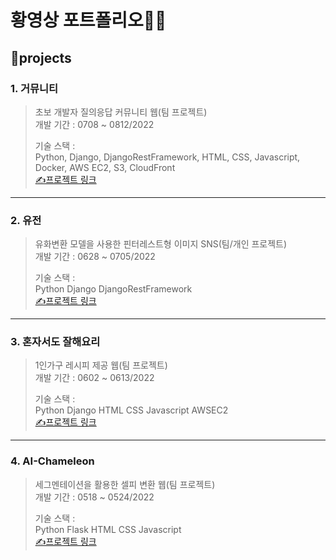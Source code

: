 # 황영상 포트폴리오👨‍💻

## 🚩projects

### 1. 거뮤니티
> 초보 개발자 질의응답 커뮤니티 웹(팀 프로젝트)  
> 개발 기간 : 0708 ~ 0812/2022  
>  
> 기술 스택 :  
> Python, Django, DjangoRestFramework, HTML, CSS, Javascript, Docker, AWS EC2, S3, CloudFront  
> [✍프로젝트 링크](https://github.com/migdracios/gomunity_be)
---
### 2. 유전
> 유화변환 모델을 사용한 핀터레스트형 이미지 SNS(팀/개인 프로젝트)  
> 개발 기간 : 0628 ~ 0705/2022  
>  
> 기술 스택 :  
> Python Django DjangoRestFramework   
> [✍프로젝트 링크](https://github.com/migdracios/yujeon_be)
---
### 3. 혼자서도 잘해요리
> 1인가구 레시피 제공 웹(팀 프로젝트)  
> 개발 기간 : 0602 ~ 0613/2022  
>    
> 기술 스택 :  
> Python Django HTML CSS Javascript AWSEC2  
> [✍프로젝트 링크](https://github.com/migdracios/cook_alone)
---
### 4. AI-Chameleon
> 세그멘테이션을 활용한 셀피 변환 웹(팀 프로젝트)  
> 개발 기간 : 0518 ~ 0524/2022  
>  
> 기술 스택 :  
> Python Flask HTML CSS Javascript   
> [✍프로젝트 링크](https://github.com/migdracios/ai_chameleon)


